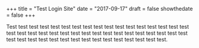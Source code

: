 +++
title = "Test Login Site"
date = "2017-09-17"
draft = false
showthedate = false
+++

Test test test test test test test test test test test test test test test test test test test test test test test test test test test test test test test test test test test test test test test test test test test test test test test test test.